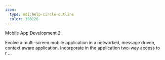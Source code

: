 ```yaml
---
icon:
  type: mdi:help-circle-outline
  color: 398126
---
```

Mobile App Development 2

Evolve a multi-screen mobile application in a networked, message driven, context aware application. Incorporate in the application two-way access to r ... 
